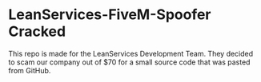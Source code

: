 # LeanServices-FiveM-Spoofer Cracked
This repo is made for the LeanServices Development Team. They decided to scam our company out of $70 for a small source code that was pasted from GitHub.
